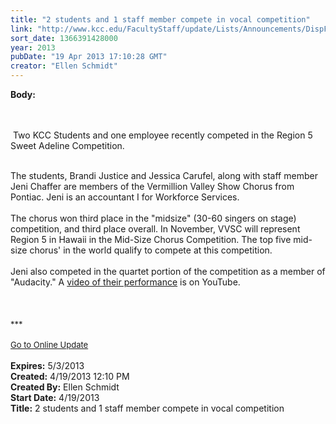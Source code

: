 ```yaml
---
title: "2 students and 1 staff member compete in vocal competition"
link: "http://www.kcc.edu/FacultyStaff/update/Lists/Announcements/DispForm.aspx?ID=1087"
sort_date: 1366391428000
year: 2013
pubDate: "19 Apr 2013 17:10:28 GMT"
creator: "Ellen Schmidt"
---
```


<div><b>Body:</b> <div class="ExternalClass762FE3EC2FD74FBF9319BB161D6F8EBF">
<div><br /> </div>
<div>
<div style="float:left;margin-right:6px"><img alt="" src="/SiteCollectionImages/Vermilionshowchorus.jpeg" /></div>
<p> Two KCC Students and one employee recently competed in the Region 5 Sweet Adeline Competition.  </p></div>
<div> </div>
<div>The students, Brandi Justice and Jessica Carufel, along with staff member Jeni Chaffer are members of the Vermillion Valley Show Chorus from Pontiac. Jeni is an accountant I for Workforce Services.</div>
<div> </div>
<div>The chorus won third place in the &quot;midsize&quot; (30-60 singers on stage) competition, and third place overall. In November, VVSC will represent Region 5 in Hawaii in the Mid-Size Chorus Competition. The top five mid-size chorus' in the world qualify to compete at this competition.</div>
<div> </div>
<div>Jeni also competed in the quartet portion of the competition as a member of &quot;Audacity.&quot; A <a href="http://www.youtube.com/watch?v=D_E2PrdG0CE">video of their performance</a> is on YouTube.<br /></div>
<div> </div>
<div> </div>
<div> </div>
<div>
<div><font size="2">***</font></div>
<div><font size="2"></font> </div>
<div><font size="2"><a href="/FacultyStaff/update/Pages/dailyupdate.aspx">Go to Online Update</a></font><font size="2"></font></div>
<div> </div></div></div></div>
<div><b>Expires:</b> 5/3/2013</div>
<div><b>Created:</b> 4/19/2013 12:10 PM</div>
<div><b>Created By:</b> Ellen Schmidt</div>
<div><b>Start Date:</b> 4/19/2013</div>
<div><b>Title:</b> 2 students and 1 staff member compete in vocal competition</div>
